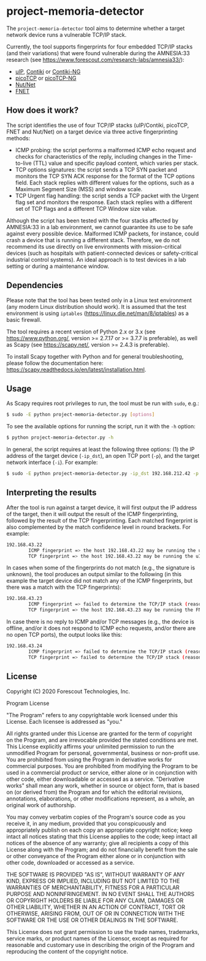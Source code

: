 # project-memoria-detector

The `project-memoria-detector` tool aims to determine whether a target network device runs a vulnerable TCP/IP stack. 

Currently, the tool supports fingerprints for four embedded TCP/IP stacks (and their variations) that were found vulnerable during the AMNESIA:33 research (see https://www.forescout.com/research-labs/amnesia33/):
- [uIP](https://github.com/adamdunkels/uip), [Contiki](https://github.com/contiki-os/contiki) or [Contiki-NG](https://github.com/contiki-ng/contiki-ng)
- [picoTCP](https://github.com/tass-belgium/picotcp) or [picoTCP-NG](https://github.com/virtualsquare/picotcp)
- [Nut/Net](http://www.ethernut.de/en/software/)
- [FNET](http://fnet.sourceforge.net/)

## How does it work?

The script identifies the use of four TCP/IP stacks (uIP/Contiki, picoTCP, FNET and Nut/Net) on a target device via three active fingerprinting methods:
- ICMP probing: the script performs a malformed ICMP echo request and checks for characteristics of the reply, including changes in the Time-to-live (TTL) value and specific payload content, which varies per stack. 
- TCP options signatures: the script sends a TCP SYN packet and monitors the TCP SYN ACK response for the format of the TCP options field. Each stack replies with different values for the options, such as a Maximum Segment Size (MSS) and window scale.
- TCP Urgent flag handling: the script sends a TCP packet with the Urgent flag set and monitors the response. Each stack replies with a different set of TCP flags and a different TCP Window size value.

Although the script has been tested with the four stacks affected by AMNESIA:33 in a lab environment, we cannot guarantee its use to be safe against every possible device. Malformed ICMP packets, for instance, could crash a device that is running a different stack. Therefore, we do not recommend its use directly on live environments with mission-critical devices (such as hospitals with patient-connected devices or safety-critical industrial control systems). An ideal approach is to test devices in a lab setting or during a maintenance window.

## Dependencies

Please note that the tool has been tested only in a Linux test environment (any modern Linux distribution should work). It is assumed that the test environment is using `iptables` (https://linux.die.net/man/8/iptables) as a basic firewall.

The tool requires a recent version of Python 2.x or 3.x (see https://www.python.org/, version >= 2.7.17 or >= 3.7.7 is preferable), as well as Scapy (see https://scapy.net/, version >= 2.4.3 is preferable). 

To install Scapy together with Python and for general troubleshooting, please follow the documentation here: https://scapy.readthedocs.io/en/latest/installation.html.

## Usage

As Scapy requires root privileges to run, the tool must be run with `sudo`, e.g.:

```bash
$ sudo -E python project-memoria-detector.py [options]
```

To see the available options for running the script, run it with the `-h` option:

```bash
$ python project-memoria-detector.py -h
```

In general, the script requires at least the following three options: (1) the IP address of the target device (`-ip_dst`), an open TCP port (`-p`), and the target network interface (`-i`). For example:

```bash
$ sudo -E python project-memoria-detector.py -ip_dst 192.168.212.42 -p 80 -i eth1
```

## Interpreting the results 

After the tool is run against a target device, it will first output the IP address of the target, then it will output the result of the ICMP fingerprinting, followed by the result of the TCP fingerprinting. Each matched fingerprint is also complemented by the match confidence level in round brackets. For example: 

```bash
192.168.43.22
        ICMP fingerprint => the host 192.168.43.22 may be running the uIP/Contiki TCP/IP stack (High level of confidence)
        TCP fingerprint => the host 192.168.43.22 may be running the uIP/Contiki TCP/IP stack (Medium level of confidence) 
```

In cases when some of the fingerprints do not match (e.g., the signature is unknown), the tool produces an output similar to the following (in this example the target device did not match any of the ICMP fingerprints, but there was a match with the TCP fingerprints):

```bash
192.168.43.23
        ICMP fingerprint => failed to determine the TCP/IP stack (reason: No match)
        TCP fingerprint => the host 192.168.43.23 may be running the FNET TCP/IP stack (High level of confidence)
```

In case there is no reply to ICMP and/or TCP messages (e.g., the device is offline, and/or it does not respond to ICMP echo requests, and/or there are no open TCP ports), the output looks like this:

```bash
192.168.43.24
        ICMP fingerprint => failed to determine the TCP/IP stack (reason: No reply)
        TCP fingerprint => failed to determine the TCP/IP stack (reason: No reply)
```


## License

Copyright (C) 2020 Forescout Technologies, Inc.

Program License

"The Program" refers to any copyrightable work licensed under this License. Each licensee is addressed as "you."

All rights granted under this License are granted for the term of copyright on the Program, and are irrevocable provided the stated conditions are met. This License explicitly affirms your unlimited permission to run the unmodified Program for personal, governmental, business or non-profit use. You are prohibited from using the Program in derivative works for commercial purposes. You are prohibited from modifying the Program to be used in a commercial product or service, either alone or in conjunction with other code, either downloadable or accessed as a service. "Derivative works" shall mean any work, whether in source or object form, that is based on (or derived from) the Program and for which the editorial revisions, annotations, elaborations, or other modifications represent, as a whole, an original work of authorship.

You may convey verbatim copies of the Program's source code as you receive it, in any medium, provided that you conspicuously and appropriately publish on each copy an appropriate copyright notice; keep intact all notices stating that this License applies to the code; keep intact all notices of the absence of any warranty; give all recipients a copy of this License along with the Program; and do not financially benefit from the sale or other conveyance of the Program either alone or in conjunction with other code, downloaded or accessed as a service.

THE SOFTWARE IS PROVIDED "AS IS", WITHOUT WARRANTY OF ANY KIND, EXPRESS OR IMPLIED, INCLUDING BUT NOT LIMITED TO THE WARRANTIES OF MERCHANTABILITY, FITNESS FOR A PARTICULAR PURPOSE AND NONINFRINGEMENT. IN NO EVENT SHALL THE AUTHORS OR COPYRIGHT HOLDERS BE LIABLE FOR ANY CLAIM, DAMAGES OR OTHER LIABILITY, WHETHER IN AN ACTION OF CONTRACT, TORT OR OTHERWISE, ARISING FROM, OUT OF OR IN CONNECTION WITH THE SOFTWARE OR THE USE OR OTHER DEALINGS IN THE SOFTWARE.

This License does not grant permission to use the trade names, trademarks, service marks, or product names of the Licensor, except as required for reasonable and customary use in describing the origin of the Program and reproducing the content of the copyright notice.

